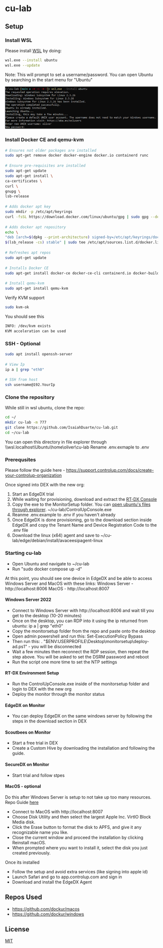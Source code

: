 # cu-lab

## Setup

### Install WSL
Please install [WSL](https://learn.microsoft.com/en-us/windows/wsl/install) by doing:
```bash
wsl.exe --install ubuntu
wsl.exe --update
``` 
Note: This will prompt to set a username/password. You can open Ubuntu by searching in the start menu for "Ubuntu"

![wsl.exe install](images/{CD19FD20-9B45-478E-A0F1-F40B49793D90}.png)

### Install Docker CE and qemu-kvm
```bash
# Ensures not older packages are installed
sudo apt-get remove docker docker-engine docker.io containerd runc

# Ensure pre-requisites are installed
sudo apt-get update
sudo apt-get install \
ca-certificates \
curl \
gnupg \
lsb-release

# Adds docker apt key
sudo mkdir -p /etc/apt/keyrings
curl -fsSL https://download.docker.com/linux/ubuntu/gpg | sudo gpg --dearmor -o /etc/apt/keyrings/docker.gpg

# Adds docker apt repository
echo \
"deb [arch=$(dpkg --print-architecture) signed-by=/etc/apt/keyrings/docker.gpg] https://download.docker.com/linux/ubuntu \
$(lsb_release -cs) stable" | sudo tee /etc/apt/sources.list.d/docker.list > /dev/null

# Refreshes apt repos
sudo apt-get update

# Installs Docker CE
sudo apt-get install docker-ce docker-ce-cli containerd.io docker-buildx-plugin docker-compose-plugin

# Install qemu-kvm
sudo apt-get install qemu-kvm
```

Verify KVM support
```bash
sudo kvm-ok
```

You should see this
```bash
INFO: /dev/kvm exists
KVM acceleration can be used
```

### SSH - Optional
```bash
sudo apt install openssh-server

# View Ip
ip a | grep "eth0"

# SSH from host
ssh username@192.YourIp
```

### Clone the repository
While still in wsl ubuntu, clone the repo:
```bash
cd ~/
mkdir cu-lab -m 777
git clone https://github.com/IsaiahDuarte/cu-lab.git
cd ~/cu-lab
```

You can open this directory in file explorer through \\\\wsl.localhost\Ubuntu\home\oliver\cu-lab
Rename .env.exmaple to .env

### Prerequsites
Please follow the guide here - https://support.controlup.com/docs/create-your-controlup-organization

Once signed into DEX with the new org:
1. Start an EdgeDX trial
2. While waiting for provisioning, download and extract the [RT-DX Console](https://www.controlup.com/download-center/?type=console)
3. Copy the exe to the MonitorSetup folder. You can [open ubuntu's files through explorer](#clone-the-repository). ~/cu-lab/ControlUpConsole.exe
4. Reanme .env.example to .env if you haven't already
4. Once EdgeDX is done provisioning, go to the download section inside EdgeDX and copy the Tenant Name and Device Registration Code to the .env file
5. Download the linux (x64) agent and save to ~/cu-lab/edge/debian/install/avaceesipagent-linux

### Starting cu-lab
- Open Ubuntu and navigate to ~/cu-lab
- Run "sudo docker compose up -d"

At this point, you should see one device in EdgeDX and be able to access Windows Server and MacOS with these links:
Windows Server - http://localhost:8006
MacOS - http://localhost:8007

#### Windows Server 2022 
- Connect to Windows Server with http://localhost:8006 and wait till you get to the desktop (10-20 minutes)
- Once on the desktop, you can RDP into it using the ip returned from ubuntu: ip a | grep "eth0"
- Copy the monitorsetup folder from the repo and paste onto the desktop
- Open admin powershell and run this: Set-ExecutionPolicy Bypass
- Then run this: . "$ENV:USERPROFILE\Desktop\monitorsetup\deploy-ad.ps1" - you will be disconnected
- Wait a few minutes then reconnect the RDP session, then repeat the step above. You will be asked to set the DSRM password and reboot
- Run the script one more time to set the NTP settings

#### RT-DX Environment Setup
- Run the ControlUpConsole.exe inside of the monitorsetup folder and login to DEX with the new org
- Deploy the monitor through the monitor status

#### EdgeDX on Monitor
- You can deploy EdgeDX on the same windows server by following the steps in the download section in DEX

#### Scoutbees on Monitor
- Start a free trial in DEX
- Create a Custom Hive by downloading the installation and following the guide.

#### SecureDX on Monitor
- Start trial and follow stpes

#### MacOS - optional
Do this after Windows Server is setup to not take up too many resources.
Repo Guide [here](https://github.com/dockur/macos?tab=readme-ov-file#faq-)
- Connect to MacOS with http://localhost:8007
- Choose Disk Utility and then select the largest Apple Inc. VirtIO Block Media disk.
- Click the Erase button to format the disk to APFS, and give it any recognizable name you like.
- Close the current window and proceed the installation by clicking Reinstall macOS.
- When prompted where you want to install it, select the disk you just created previously.

Once its installed
- Follow the setup and avoid extra services (like signing into apple id)
- Launch Safari and go to app.controlup.com and sign in
- Download and install the EdgeDX Agent

## Repos Used
- https://github.com/dockur/macos
- https://github.com/dockur/windows

## License

[MIT](https://choosealicense.com/licenses/mit/)